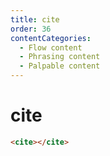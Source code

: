 ```yaml
---
title: cite
order: 36
contentCategories:
  - Flow content
  - Phrasing content
  - Palpable content
---
```

# cite

```html
<cite></cite>
```
